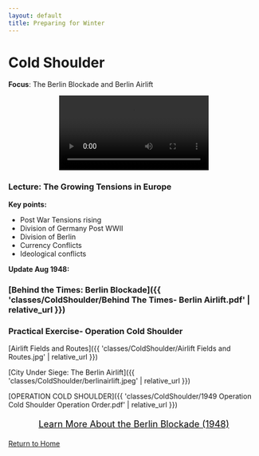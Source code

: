 ```yaml
---
layout: default
title: Preparing for Winter
---
```


# Cold Shoulder

**Focus**: The Berlin Blockade and Berlin Airlift

<div style="text-align: center;">
  <video controls style="max-width: 80%; height: auto;">
    <source src="{{ '/classes/ColdShoulder/GERMANY The Berlin Blockade (1948).mp4' | relative_url }}" type="video/mp4">
    Your browser does not support the video tag. LOL
  </video>
</div>


### Lecture: The Growing Tensions in Europe

**Key points:**
- Post War Tensions rising
- Division of Germany Post WWII
- Division of Berlin
- Currency Conflicts
- Ideological conflicts

**Update Aug 1948:**  
### [Behind the Times: Berlin Blockade]({{ 'classes/ColdShoulder/Behind The Times- Berlin Airlift.pdf' | relative_url }})   

  

### Practical Exercise- Operation Cold Shoulder
[Airlift Fields and Routes]({{ 'classes/ColdShoulder/Airlift Fields and Routes.jpg' | relative_url }})    

[City Under Siege: The Berlin Airlift]({{ 'classes/ColdShoulder/berlinairlift.jpeg' | relative_url }})     

[OPERATION COLD SHOULDER]({{ 'classes/ColdShoulder/1949 Operation Cold Shoulder Operation Order.pdf' | relative_url }})    

<div style="text-align: center; margin: 20px;">
  <a href="https://branksome-asia.libguides.com/ss/earlycw/berlin" target="_blank" style="font-size: 18px; text-decoration: underline; color: #0a0a0a;">
    Learn More About the Berlin Blockade (1948)
  </a>
</div>    


[Return to Home](../)
